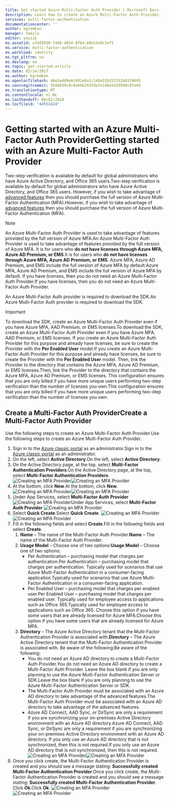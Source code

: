```yaml
---
title: Get started Azure Multi-Factor Auth Provider | Microsoft Docs
description: Learn how to create an Azure Multi-Factor Auth Provider.
services: multi-factor-authentication
documentationcenter: ''
author: kgremban
manager: femila
editor: yossib
ms.assetid: a7dd5030-7d40-4654-8fbd-88e53ddc1ef5
ms.service: multi-factor-authentication
ms.workload: identity
ms.tgt_pltfrm: na
ms.devlang: na
ms.topic: get-started-article
ms.date: 02/24/2017
ms.author: kgremban
ms.openlocfilehash: 46e5ad89e8c692e6a1c140a22b352352b637d695
ms.sourcegitcommit: 5b9d839c0c0a94b293fdafe1d6e5429506c07e05
ms.translationtype: MT
ms.contentlocale: nl-NL
ms.lasthandoff: 08/02/2018
ms.locfileid: "44552424"
---
```

# <a name="getting-started-with-an-azure-multi-factor-auth-provider"></a><span data-ttu-id="7669f-103">Getting started with an Azure Multi-Factor Auth Provider</span><span class="sxs-lookup"><span data-stu-id="7669f-103">Getting started with an Azure Multi-Factor Auth Provider</span></span>
<span data-ttu-id="7669f-104">Two-step verification is available by default for global administrators who have Azure Active Directory, and Office 365 users.</span><span class="sxs-lookup"><span data-stu-id="7669f-104">Two-step verification is available by default for global administrators who have Azure Active Directory, and Office 365 users.</span></span> <span data-ttu-id="7669f-105">However, if you wish to take advantage of [advanced features](multi-factor-authentication-whats-next.md) then you should purchase the full version of Azure Multi-Factor Authentication (MFA).</span><span class="sxs-lookup"><span data-stu-id="7669f-105">However, if you wish to take advantage of [advanced features](multi-factor-authentication-whats-next.md) then you should purchase the full version of Azure Multi-Factor Authentication (MFA).</span></span>

> [!NOTE]
> <span data-ttu-id="7669f-106">An Azure Multi-Factor Auth Provider is used to take advantage of features provided by the full version of Azure MFA.</span><span class="sxs-lookup"><span data-stu-id="7669f-106">An Azure Multi-Factor Auth Provider is used to take advantage of features provided by the full version of Azure MFA.</span></span> <span data-ttu-id="7669f-107">It is for users who **do not have licenses through Azure MFA, Azure AD Premium, or EMS**.</span><span class="sxs-lookup"><span data-stu-id="7669f-107">It is for users who **do not have licenses through Azure MFA, Azure AD Premium, or EMS**.</span></span>  <span data-ttu-id="7669f-108">Azure MFA, Azure AD Premium, and EMS include the full version of Azure MFA by default.</span><span class="sxs-lookup"><span data-stu-id="7669f-108">Azure MFA, Azure AD Premium, and EMS include the full version of Azure MFA by default.</span></span>  <span data-ttu-id="7669f-109">If you have licenses, then you do not need an Azure Multi-Factor Auth Provider.</span><span class="sxs-lookup"><span data-stu-id="7669f-109">If you have licenses, then you do not need an Azure Multi-Factor Auth Provider.</span></span>

<span data-ttu-id="7669f-110">An Azure Multi-Factor Auth provider is required to download the SDK.</span><span class="sxs-lookup"><span data-stu-id="7669f-110">An Azure Multi-Factor Auth provider is required to download the SDK.</span></span>

> [!IMPORTANT]
> <span data-ttu-id="7669f-111">To download the SDK, create an Azure Multi-Factor Auth Provider even if you have Azure MFA, AAD Premium, or EMS licenses.</span><span class="sxs-lookup"><span data-stu-id="7669f-111">To download the SDK, create an Azure Multi-Factor Auth Provider even if you have Azure MFA, AAD Premium, or EMS licenses.</span></span>  <span data-ttu-id="7669f-112">If you create an Azure Multi-Factor Auth Provider for this purpose and already have licenses, be sure to create the Provider with the **Per Enabled User** model.</span><span class="sxs-lookup"><span data-stu-id="7669f-112">If you create an Azure Multi-Factor Auth Provider for this purpose and already have licenses, be sure to create the Provider with the **Per Enabled User** model.</span></span> <span data-ttu-id="7669f-113">Then, link the Provider to the directory that contains the Azure MFA, Azure AD Premium, or EMS licenses.</span><span class="sxs-lookup"><span data-stu-id="7669f-113">Then, link the Provider to the directory that contains the Azure MFA, Azure AD Premium, or EMS licenses.</span></span>  <span data-ttu-id="7669f-114">This configuration ensures that you are only billed if you have more unique users performing two-step verification than the number of licenses you own.</span><span class="sxs-lookup"><span data-stu-id="7669f-114">This configuration ensures that you are only billed if you have more unique users performing two-step verification than the number of licenses you own.</span></span>

## <a name="create-a-multi-factor-auth-provider"></a><span data-ttu-id="7669f-115">Create a Multi-Factor Auth Provider</span><span class="sxs-lookup"><span data-stu-id="7669f-115">Create a Multi-Factor Auth Provider</span></span>
<span data-ttu-id="7669f-116">Use the following steps to create an Azure Multi-Factor Auth Provider.</span><span class="sxs-lookup"><span data-stu-id="7669f-116">Use the following steps to create an Azure Multi-Factor Auth Provider.</span></span>

1. <span data-ttu-id="7669f-117">Sign in to the [Azure classic portal](https://manage.windowsazure.com) as an administrator.</span><span class="sxs-lookup"><span data-stu-id="7669f-117">Sign in to the [Azure classic portal](https://manage.windowsazure.com) as an administrator.</span></span>
2. <span data-ttu-id="7669f-118">On the left, select **Active Directory**.</span><span class="sxs-lookup"><span data-stu-id="7669f-118">On the left, select **Active Directory**.</span></span>
3. <span data-ttu-id="7669f-119">On the Active Directory page, at the top, select **Multi-Factor Authentication Providers**.</span><span class="sxs-lookup"><span data-stu-id="7669f-119">On the Active Directory page, at the top, select **Multi-Factor Authentication Providers**.</span></span>
   <span data-ttu-id="7669f-120">![Creating an MFA Provider](https://docstestmedia1.blob.core.windows.net/azure-media/articles/multi-factor-authentication/media/multi-factor-authentication-get-started-auth-provider/authprovider1.png)</span><span class="sxs-lookup"><span data-stu-id="7669f-120">![Creating an MFA Provider](https://docstestmedia1.blob.core.windows.net/azure-media/articles/multi-factor-authentication/media/multi-factor-authentication-get-started-auth-provider/authprovider1.png)</span></span>
4. <span data-ttu-id="7669f-121">At the bottom, click **New**.</span><span class="sxs-lookup"><span data-stu-id="7669f-121">At the bottom, click **New**.</span></span>
   <span data-ttu-id="7669f-122">![Creating an MFA Provider](https://docstestmedia1.blob.core.windows.net/azure-media/articles/multi-factor-authentication/media/multi-factor-authentication-get-started-auth-provider/authprovider2.png)</span><span class="sxs-lookup"><span data-stu-id="7669f-122">![Creating an MFA Provider](https://docstestmedia1.blob.core.windows.net/azure-media/articles/multi-factor-authentication/media/multi-factor-authentication-get-started-auth-provider/authprovider2.png)</span></span>
5. <span data-ttu-id="7669f-123">Under App Services, select **Multi-Factor Auth Provider**
   ![Creating an MFA Provider](https://docstestmedia1.blob.core.windows.net/azure-media/articles/multi-factor-authentication/media/multi-factor-authentication-get-started-auth-provider/authprovider3.png)</span><span class="sxs-lookup"><span data-stu-id="7669f-123">Under App Services, select **Multi-Factor Auth Provider**
![Creating an MFA Provider](https://docstestmedia1.blob.core.windows.net/azure-media/articles/multi-factor-authentication/media/multi-factor-authentication-get-started-auth-provider/authprovider3.png)</span></span>
6. <span data-ttu-id="7669f-124">Select **Quick Create**.</span><span class="sxs-lookup"><span data-stu-id="7669f-124">Select **Quick Create**.</span></span>
   <span data-ttu-id="7669f-125">![Creating an MFA Provider](https://docstestmedia1.blob.core.windows.net/azure-media/articles/multi-factor-authentication/media/multi-factor-authentication-get-started-auth-provider/authprovider4.png)</span><span class="sxs-lookup"><span data-stu-id="7669f-125">![Creating an MFA Provider](https://docstestmedia1.blob.core.windows.net/azure-media/articles/multi-factor-authentication/media/multi-factor-authentication-get-started-auth-provider/authprovider4.png)</span></span>
7. <span data-ttu-id="7669f-126">Fill in the following fields and select **Create**.</span><span class="sxs-lookup"><span data-stu-id="7669f-126">Fill in the following fields and select **Create**.</span></span>
   1. <span data-ttu-id="7669f-127">**Name** – The name of the Multi-Factor Auth Provider.</span><span class="sxs-lookup"><span data-stu-id="7669f-127">**Name** – The name of the Multi-Factor Auth Provider.</span></span>
   2. <span data-ttu-id="7669f-128">**Usage Model** – Choose one of two options:</span><span class="sxs-lookup"><span data-stu-id="7669f-128">**Usage Model** – Choose one of two options:</span></span>
      * <span data-ttu-id="7669f-129">Per Authentication – purchasing model that charges per authentication.</span><span class="sxs-lookup"><span data-stu-id="7669f-129">Per Authentication – purchasing model that charges per authentication.</span></span> <span data-ttu-id="7669f-130">Typically used for scenarios that use Azure Multi-Factor Authentication in a consumer-facing application.</span><span class="sxs-lookup"><span data-stu-id="7669f-130">Typically used for scenarios that use Azure Multi-Factor Authentication in a consumer-facing application.</span></span>
      * <span data-ttu-id="7669f-131">Per Enabled User – purchasing model that charges per enabled user.</span><span class="sxs-lookup"><span data-stu-id="7669f-131">Per Enabled User – purchasing model that charges per enabled user.</span></span> <span data-ttu-id="7669f-132">Typically used for employee access to applications such as Office 365.</span><span class="sxs-lookup"><span data-stu-id="7669f-132">Typically used for employee access to applications such as Office 365.</span></span> <span data-ttu-id="7669f-133">Choose this option if you have some users that are already licensed for Azure MFA.</span><span class="sxs-lookup"><span data-stu-id="7669f-133">Choose this option if you have some users that are already licensed for Azure MFA.</span></span>
   3. <span data-ttu-id="7669f-134">**Directory** – The Azure Active Directory tenant that the Multi-Factor Authentication Provider is associated with.</span><span class="sxs-lookup"><span data-stu-id="7669f-134">**Directory** – The Azure Active Directory tenant that the Multi-Factor Authentication Provider is associated with.</span></span> <span data-ttu-id="7669f-135">Be aware of the following:</span><span class="sxs-lookup"><span data-stu-id="7669f-135">Be aware of the following:</span></span>
      * <span data-ttu-id="7669f-136">You do not need an Azure AD directory to create a Multi-Factor Auth Provider.</span><span class="sxs-lookup"><span data-stu-id="7669f-136">You do not need an Azure AD directory to create a Multi-Factor Auth Provider.</span></span> <span data-ttu-id="7669f-137">Leave the box blank if you are only planning to use the Azure Multi-Factor Authentication Server or SDK.</span><span class="sxs-lookup"><span data-stu-id="7669f-137">Leave the box blank if you are only planning to use the Azure Multi-Factor Authentication Server or SDK.</span></span>
      * <span data-ttu-id="7669f-138">The Multi-Factor Auth Provider must be associated with an Azure AD directory to take advantage of the advanced features.</span><span class="sxs-lookup"><span data-stu-id="7669f-138">The Multi-Factor Auth Provider must be associated with an Azure AD directory to take advantage of the advanced features.</span></span>
      * <span data-ttu-id="7669f-139">Azure AD Connect, AAD Sync, or DirSync are only a requirement if you are synchronizing your on-premises Active Directory environment with an Azure AD directory.</span><span class="sxs-lookup"><span data-stu-id="7669f-139">Azure AD Connect, AAD Sync, or DirSync are only a requirement if you are synchronizing your on-premises Active Directory environment with an Azure AD directory.</span></span>  <span data-ttu-id="7669f-140">If you only use an Azure AD directory that is not synchronized, then this is not required.</span><span class="sxs-lookup"><span data-stu-id="7669f-140">If you only use an Azure AD directory that is not synchronized, then this is not required.</span></span>
        <span data-ttu-id="7669f-141">![Creating an MFA Provider](https://docstestmedia1.blob.core.windows.net/azure-media/articles/multi-factor-authentication/media/multi-factor-authentication-get-started-auth-provider/authprovider5.png)</span><span class="sxs-lookup"><span data-stu-id="7669f-141">![Creating an MFA Provider](https://docstestmedia1.blob.core.windows.net/azure-media/articles/multi-factor-authentication/media/multi-factor-authentication-get-started-auth-provider/authprovider5.png)</span></span>
8. <span data-ttu-id="7669f-142">Once you click create, the Multi-Factor Authentication Provider is created and you should see a message stating: **Successfully created Multi-Factor Authentication Provider**.</span><span class="sxs-lookup"><span data-stu-id="7669f-142">Once you click create, the Multi-Factor Authentication Provider is created and you should see a message stating: **Successfully created Multi-Factor Authentication Provider**.</span></span> <span data-ttu-id="7669f-143">Click **Ok**.</span><span class="sxs-lookup"><span data-stu-id="7669f-143">Click **Ok**.</span></span>
   <span data-ttu-id="7669f-144">![Creating an MFA Provider](https://docstestmedia1.blob.core.windows.net/azure-media/articles/multi-factor-authentication/media/multi-factor-authentication-get-started-auth-provider/authprovider6.png)</span><span class="sxs-lookup"><span data-stu-id="7669f-144">![Creating an MFA Provider](https://docstestmedia1.blob.core.windows.net/azure-media/articles/multi-factor-authentication/media/multi-factor-authentication-get-started-auth-provider/authprovider6.png)</span></span>







